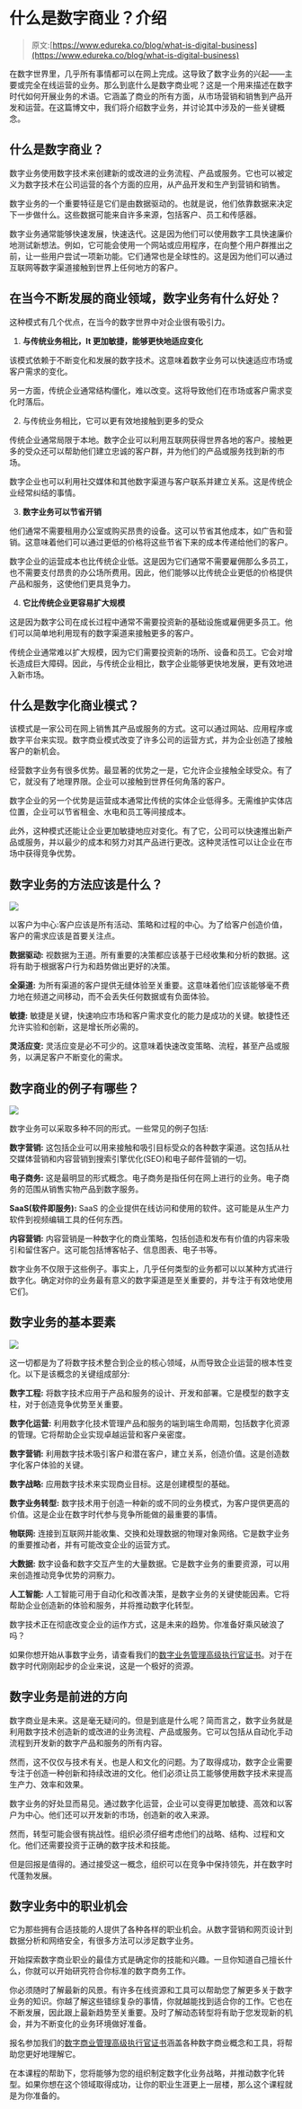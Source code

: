 # 什么是数字商业？介绍

> 原文:[https://www.edureka.co/blog/what-is-digital-business](https://www.edureka.co/blog/what-is-digital-business)

在数字世界里，几乎所有事情都可以在网上完成。这导致了数字业务的兴起——主要或完全在线运营的业务。那么到底什么是数字商业呢？这是一个用来描述在数字时代如何开展业务的术语。它涵盖了商业的所有方面，从市场营销和销售到产品开发和运营。在这篇博文中，我们将介绍数字业务，并讨论其中涉及的一些关键概念。

## **什么是数字商业？**

数字业务使用数字技术来创建新的或改进的业务流程、产品或服务。它也可以被定义为数字技术在公司运营的各个方面的应用，从产品开发和生产到营销和销售。

数字业务的一个重要特征是它们是由数据驱动的。也就是说，他们依靠数据来决定下一步做什么。这些数据可能来自许多来源，包括客户、员工和传感器。

数字业务通常能够快速发展，快速迭代。这是因为他们可以使用数字工具快速廉价地测试新想法。例如，它可能会使用一个网站或应用程序，在向整个用户群推出之前，让一些用户尝试一项新功能。它们通常也是全球性的。这是因为他们可以通过互联网等数字渠道接触到世界上任何地方的客户。

## 在当今不断发展的商业领域，数字业务有什么好处？

这种模式有几个优点，在当今的数字世界中对企业很有吸引力。

1.  **与传统业务相比，It 更加敏捷，能够更快地适应变化**

该模式依赖于不断变化和发展的数字技术。这意味着数字业务可以快速适应市场或客户需求的变化。

另一方面，传统企业通常结构僵化，难以改变。这将导致他们在市场或客户需求变化时落后。

2.  与传统业务相比，它可以更有效地接触到更多的受众

传统企业通常局限于本地。数字企业可以利用互联网获得世界各地的客户。接触更多的受众还可以帮助他们建立忠诚的客户群，并为他们的产品或服务找到新的市场。

数字企业也可以利用社交媒体和其他数字渠道与客户联系并建立关系。这是传统企业经常纠结的事情。

3.  **数字业务可以节省开销**

他们通常不需要租用办公室或购买昂贵的设备。这可以节省其他成本，如广告和营销。这意味着他们可以通过更低的价格将这些节省下来的成本传递给他们的客户。

数字企业的运营成本也比传统企业低。这是因为它们通常不需要雇佣那么多员工，也不需要支付昂贵的办公场所费用。因此，他们能够以比传统企业更低的价格提供产品和服务，这使他们更具竞争力。

4.  **它比传统企业更容易扩大规模**

这是因为数字公司在成长过程中通常不需要投资新的基础设施或雇佣更多员工。他们可以简单地利用现有的数字渠道来接触更多的客户。

传统企业通常难以扩大规模，因为它们需要投资新的场所、设备和员工。它会对增长造成巨大障碍。因此，与传统企业相比，数字企业能够更快地发展，更有效地进入新市场。

## **什么是数字化商业模式？**

该模式是一家公司在网上销售其产品或服务的方式。这可以通过网站、应用程序或数字平台来实现。数字商业模式改变了许多公司的运营方式，并为企业创造了接触客户的新机会。

经营数字业务有很多优势。最显著的优势之一是，它允许企业接触全球受众。有了它，就没有了地理界限。企业可以接触到世界任何角落的客户。

数字企业的另一个优势是运营成本通常比传统的实体企业低得多。无需维护实体店位置，企业可以节省租金、水电和员工等间接成本。

此外，这种模式还能让企业更加敏捷地应对变化。有了它，公司可以快速推出新产品或服务，并以最少的成本和努力对其产品进行更改。这种灵活性可以让企业在市场中获得竞争优势。

## **数字业务的方法应该是什么？**

![](../Images/3e0c60953a26d8426aeb0230ba22b222.png)

以客户为中心:客户应该是所有活动、策略和过程的中心。为了给客户创造价值，客户的需求应该是首要关注点。

**数据驱动:** 视数据为王道。所有重要的决策都应该基于已经收集和分析的数据。这将有助于根据客户行为和趋势做出更好的决策。

**全渠道:** 为所有渠道的客户提供无缝体验至关重要。这意味着他们应该能够毫不费力地在频道之间移动，而不会丢失任何数据或有负面体验。

**敏捷:** 敏捷是关键，快速响应市场和客户需求变化的能力是成功的关键。敏捷性还允许实验和创新，这是增长所必需的。

**灵活应变:** 灵活应变是必不可少的。这意味着快速改变策略、流程，甚至产品或服务，以满足客户不断变化的需求。

## **数字商业的例子有哪些？**

![](../Images/4845253e1af563d845f3f542906755ac.png)

数字业务可以采取多种不同的形式。一些常见的例子包括:

**数字营销:** 这包括企业可以用来接触和吸引目标受众的各种数字渠道。这包括从社交媒体营销和内容营销到搜索引擎优化(SEO)和电子邮件营销的一切。

**电子商务:** 这是最明显的形式概念。电子商务是指任何在网上进行的业务。电子商务的范围从销售实物产品到数字服务。

**SaaS(软件即服务):** SaaS 的企业提供在线访问和使用的软件。这可能是从生产力软件到视频编辑工具的任何东西。

**内容营销:** 内容营销是一种数字化的商业策略，包括创造和发布有价值的内容来吸引和留住客户。这可能包括博客帖子、信息图表、电子书等。

数字业务不仅限于这些例子。事实上，几乎任何类型的业务都可以以某种方式进行数字化。确定对你的业务最有意义的数字渠道是至关重要的，并专注于有效地使用它们。

## **数字业务的基本要素**

![](../Images/a680d178d96aacdada9a6aec6ae0c7b6.png)

这一切都是为了将数字技术整合到企业的核心领域，从而导致企业运营的根本性变化。以下是该概念的关键组成部分:

**数字工程:** 将数字技术应用于产品和服务的设计、开发和部署。它是模型的数字支柱，对于创造竞争优势至关重要。

**数字化运营:** 利用数字化技术管理产品和服务的端到端生命周期，包括数字化资源的管理。它将帮助企业实现卓越运营和客户亲密度。

**数字营销:** 利用数字技术吸引客户和潜在客户，建立关系，创造价值。这是创造数字化客户体验的关键。

**数字战略:** 应用数字技术来实现商业目标。这是创建模型的基础。

**数字业务转型:** 数字技术用于创造一种新的或不同的业务模式，为客户提供更高的价值。这是企业在数字时代参与竞争所能做的最重要的事情。

**物联网:** 连接到互联网并能收集、交换和处理数据的物理对象网络。它是数字业务的重要推动者，并有可能改变企业的运营方式。

**大数据:** 数字设备和数字交互产生的大量数据。它是数字业务的重要资源，可以用来创造推动竞争优势的洞察力。

**人工智能:** 人工智能可用于自动化和改善决策，是数字业务的关键使能因素。它将帮助企业创造新的体验和服务，并将推动数字化转型。

数字技术正在彻底改变企业的运作方式，这是未来的趋势。你准备好乘风破浪了吗？

如果你想开始从事数字业务，请查看我们的[数字业务管理高级执行官证书](https://www.edureka.co/highered/advanced-executive-program-digital-business-management-iitg)。对于在数字时代刚刚起步的企业来说，这是一个极好的资源。

## **数字业务是前进的方向**

数字商业是未来。这是毫无疑问的。但是到底是什么呢？简而言之，数字业务就是利用数字技术创造新的或改进的业务流程、产品或服务。它可以包括从自动化手动流程到开发新的数字产品和服务的所有内容。

然而，这不仅仅与技术有关。也是人和文化的问题。为了取得成功，数字企业需要专注于创造一种创新和持续改进的文化。他们必须让员工能够使用数字技术来提高生产力、效率和效果。

数字业务的好处显而易见。通过数字化运营，企业可以变得更加敏捷、高效和以客户为中心。他们还可以开发新的市场，创造新的收入来源。

然而，转型可能会很有挑战性。组织必须仔细考虑他们的战略、结构、过程和文化。他们还需要投资于正确的数字技术和技能。

但是回报是值得的。通过接受这一概念，组织可以在竞争中保持领先，并在数字时代蓬勃发展。

## **数字业务中的职业机会**

它为那些拥有合适技能的人提供了各种各样的职业机会。从数字营销和网页设计到数据分析和网络安全，有很多方法可以涉足数字业务。

开始探索数字商业职业的最佳方式是确定你的技能和兴趣。一旦你知道自己擅长什么，你就可以开始研究符合你标准的数字商务工作。

你必须随时了解最新的风景。有许多在线资源和工具可以帮助您了解更多关于数字业务的知识。你越了解这些错综复杂的事情，你就越能找到适合你的工作。它也在不断发展，因此跟上最新趋势至关重要。及时了解动态转型将有助于您发现新的机会，并为不断变化的业务环境做好准备。

报名参加我们的[数字商业管理高级执行官证书](https://www.edureka.co/highered/advanced-executive-program-digital-business-management-iitg)涵盖各种数字商业概念和工具，将帮助您更好地理解它。

在本课程的帮助下，您将能够为您的组织制定数字化业务战略，并推动数字化转型。如果你想在这个领域取得成功，让你的职业生涯更上一层楼，那么这个课程就是为你准备的。